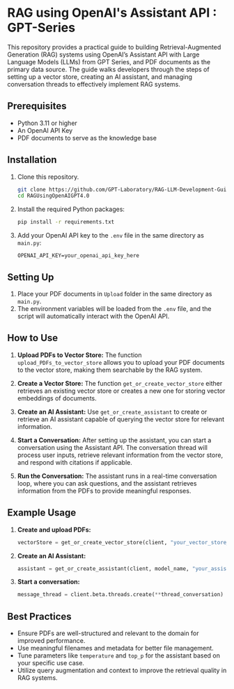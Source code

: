 # RAG using OpenAI's Assistant API : GPT-Series

This repository provides a practical guide to building Retrieval-Augmented Generation (RAG) systems using OpenAI’s Assistant API with Large Language Models (LLMs) from GPT Series, and PDF documents as the primary data source. The guide walks developers through the steps of setting up a vector store, creating an AI assistant, and managing conversation threads to effectively implement RAG systems.

## Prerequisites

- Python 3.11 or higher
- An OpenAI API Key
- PDF documents to serve as the knowledge base

## Installation

1. Clone this repository.
    ```bash
    git clone https://github.com/GPT-Laboratory/RAG-LLM-Development-Guidebook-from-PDFs
    cd RAGUsingOpenAIGPT4.0
    ```
3. Install the required Python packages:
    ```bash
    pip install -r requirements.txt
    ```

4. Add your OpenAI API key to the `.env` file in the same directory as `main.py`:
    ```
    OPENAI_API_KEY=your_openai_api_key_here
    ```

## Setting Up

1. Place your PDF documents in `Upload` folder in the same directory as `main.py`.
2. The environment variables will be loaded from the `.env` file, and the script will automatically interact with the OpenAI API.

## How to Use

1. **Upload PDFs to Vector Store:**
   The function `upload_PDFs_to_vector_store` allows you to upload your PDF documents to the vector store, making them searchable by the RAG system.

2. **Create a Vector Store:**
   The function `get_or_create_vector_store` either retrieves an existing vector store or creates a new one for storing vector embeddings of documents.

3. **Create an AI Assistant:**
   Use `get_or_create_assistant` to create or retrieve an AI assistant capable of querying the vector store for relevant information.

4. **Start a Conversation:**
   After setting up the assistant, you can start a conversation using the Assistant API. The conversation thread will process user inputs, retrieve relevant information from the vector store, and respond with citations if applicable.

5. **Run the Conversation:**
   The assistant runs in a real-time conversation loop, where you can ask questions, and the assistant retrieves information from the PDFs to provide meaningful responses.

## Example Usage

1. **Create and upload PDFs:**
    ```python
    vectorStore = get_or_create_vector_store(client, "your_vector_store_name_here")
    ```

2. **Create an AI Assistant:**
    ```python
    assistant = get_or_create_assistant(client, model_name, "your_assistant_name_here", vector_store.id)
    ```

3. **Start a conversation:**
    ```python
    message_thread = client.beta.threads.create(**thread_conversation)
    ```

## Best Practices

- Ensure PDFs are well-structured and relevant to the domain for improved performance.
- Use meaningful filenames and metadata for better file management.
- Tune parameters like `temperature` and `top_p` for the assistant based on your specific use case.
- Utilize query augmentation and context to improve the retrieval quality in RAG systems.



